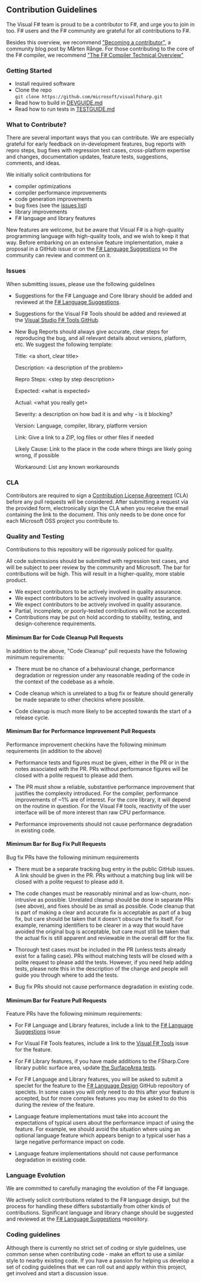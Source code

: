 ## Contribution Guidelines

The Visual F# team is proud to be a contributor to F#, and urge you to join in too. F# users and the F# community are grateful for all contributions to F#.

Besides this overview, we recommend ["Becoming a contributor"](http://mrange.wordpress.com/2014/12/11/becoming-an-fsharp-contributor/), a community blog post by Mårten Rånge. 
For those contributing to the core of the F# compiler, we recommend ["The F# Compiler Technical Overview"](http://fsharp.github.io/2015/09/29/fsharp-compiler-guide.html)

### Getting Started

- Install required software
- Clone the repo \
  `git clone https://github.com/microsoft/visualfsharp.git`
- Read how to build in [DEVGUIDE.md](DEVGUIDE.md)
- Read how to run tests in [TESTGUIDE.md](TESTGUIDE.md)

### What to Contribute?

There are several important ways that you can contribute. We are especially grateful for early feedback on in-development features, bug reports with repro steps, bug fixes with regression test cases, cross-platform expertise and changes, documentation updates, feature tests, suggestions, comments, and ideas. 

We initially solicit contributions for

- compiler optimizations
- compiler performance improvements
- code generation improvements
- bug fixes (see the [issues list](https://github.com/microsoft/visualfsharp/issues))
- library improvements
- F# language and library features

New features are welcome, but be aware that Visual F# is a high-quality programming language with high-quality tools, and we wish to keep it that way. Before embarking on an extensive feature implementation, make a proposal in a GitHub issue or on the [F# Language Suggestions](https://github.com/fsharp/fslang-suggestions) so the community can review and comment on it. 

### Issues

When submitting issues, please use the following guidelines

- Suggestions for the F# Language and Core library should be added and reviewed at the [F# Language Suggestions](https://github.com/fsharp/fslang-suggestions).

- Suggestions for the Visual F# Tools should be added and reviewed at the [Visual Studio F# Tools GitHub](https://github.com/microsoft/visualfsharp).

- New Bug Reports should always give accurate, clear steps for reproducing the bug, and all relevant details about versions, platform, etc.  We suggest the following template:

    Title: &lt;a short, clear title&gt;
    
    Description: &lt;a description of the problem&gt;
    
    Repro Steps: &lt;step by step description&gt;
    
    Expected: &lt;what is expected&gt;
    
    Actual: &lt;what you really get&gt;
    
    Severity: a description on how bad it is and why - is it blocking?
    
    Version: Language, compiler, library, platform version
    
    Link: Give a link to a ZIP, log files or other files if needed
    
    Likely Cause: Link to the place in the code where things are likely going wrong, if possible
    
    Workaround: List any known workarounds

### CLA

Contributors are required to sign a [Contribution License Agreement](https://cla.microsoft.com/) (CLA) before any pull requests will be considered. After submitting a request via the provided form, electronically sign the CLA when you receive the email containing the link to the document. This only needs to be done once for each Microsoft OSS project you contribute to.

### Quality and Testing

Contributions to this repository will be rigorously policed for quality.

All code submissions should be submitted with regression test cases, and will be subject to peer review by the community and Microsoft.  The bar for contributions will be high. This will result in a higher-quality, more stable product.

- We expect contributors to be actively involved in quality assurance.
- We expect contributors to be actively involved in quality assurance.
- We expect contributors to be actively involved in quality assurance.
- Partial, incomplete, or poorly-tested contributions will not be accepted.
- Contributions may be put on hold according to stability, testing, and design-coherence requirements.

#### Mimimum Bar for Code Cleanup Pull Requests

In addition to the above, "Code Cleanup" pull requests have the following minimum requirements:

- There must be no chance of a behavioural change, performance degradation or regression under any reasonable reading of the code in the context of the codebase as a whole.  

- Code cleanup which is unrelated to a bug fix or feature should generally be made separate to other checkins where possible. 
- Code cleanup is much more likely to be accepted towards the start of a release cycle. 

#### Mimimum Bar for Performance Improvement Pull Requests

Performance improvement checkins have the following minimum requirements (in addition to the above)

- Performance tests and figures must be given, either in the PR or in the notes associated with the PR.  PRs without performance figures will be closed with a polite request to please add them.

- The PR must show a reliable, substantive performance improvement that justifies the complexity introduced.  For the compiler, performance improvements of ~1% are of interest.  For the core library, it will depend on the routine in question. For the Visual F# tools, reactivity of the user interface will be of more interest than raw CPU performance.

- Performance improvements should not cause performance degradation in existing code.

#### Mimimum Bar for Bug Fix Pull Requests

Bug fix PRs have the following minimum requirements

- There must be a separate tracking bug entry in the public GitHub issues. A link should be given in the PR. PRs without a matching bug link will be closed with a polite request to please add it.

- The code changes must be reasonably minimal and as low-churn, non-intrusive as possible. Unrelated cleanup should be done in separate PRs (see above), and fixes should be as small as possible. Code cleanup that is part of making a clear and accurate fix is acceptable as part of a bug fix, but care should be taken that it doesn't obscure the fix itself. For example, renaming identifiers to be clearer in a way that would have avoided the original bug is acceptable, but care must still be taken that the actual fix is still apparent and reviewable in the overall diff for the fix.

- Thorough test cases must be included in the PR (unless tests already exist for a failing case). PRs without matching tests will be closed with a polite request to please add the tests.  However, if you need help adding tests, please note this in the description of the change and people will guide you through where to add the tests.

- Bug fix PRs should not cause performance degradation in existing code.

#### Mimimum Bar for Feature Pull Requests

Feature PRs have the following minimum requirements:

- For F# Language and Library features, include a link to the [F# Language Suggestions](https://github.com/fsharp/fslang-suggestions) issue

- For Visual F# Tools features, include a link to the [Visual F# Tools](https://github.com/microsoft/visualfsharp) issue for the feature.

- For F# Library features, if you have made additions to the FSharp.Core library public surface area, update [the SurfaceArea tests](https://github.com/Microsoft/visualfsharp/tree/fsharp4/src/fsharp/FSharp.Core.Unittests).

- For F# Language and Library features, you will be asked to submit a speclet for the feature to the [F# Language Design](https://github.com/fsharp/fslang-design) GitHub repository of speclets.  In some cases you will only need to do this after your feature is accepted, but for more complex features you may be asked to do this during the review of the feature.  

- Language feature implementations must take into account the expectations of typical users about the performance 
  impact of using the feature.  For example, we should avoid the situation where using an optional language feature 
  which appears benign to a typical user has a large negative performance impact on code.

- Language feature implementations should not cause performance degradation in existing code.

### Language Evolution

We are committed to carefully managing the evolution of the F# language.

We actively solicit contributions related to the F# language design, but the process for handling these differs substantially from other kinds of contributions. Significant language and library change should be suggested and reviewed at the [F# Language Suggestions](https://github.com/fsharp/fslang-suggestions) repository.

### Coding guidelines

Although there is currently no strict set of coding or style guidelines, use common sense when contributing code - make an effort to use a similar style to nearby existing code. If you have a passion for helping us develop a set of coding guidelines that we can roll out and apply within this project, get involved and start a discussion issue.
